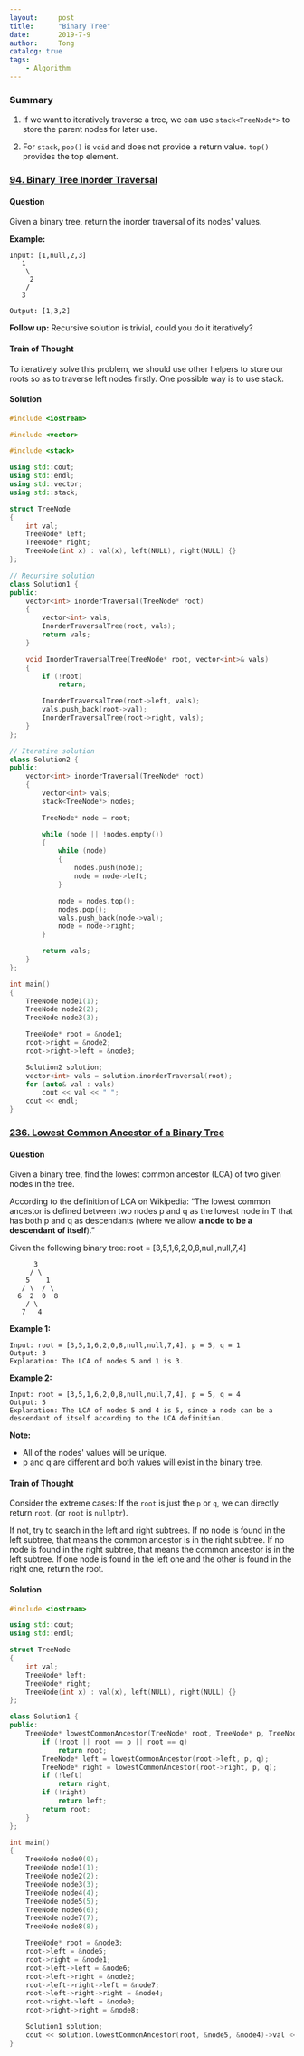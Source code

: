 ```yaml
---
layout:     post
title:      "Binary Tree"
date:       2019-7-9
author:     Tong
catalog: true
tags:
    - Algorithm
---
```


### Summary

1. If we want to iteratively traverse a tree, we can use `stack<TreeNode*>` to store the parent nodes for later use.

2. For `stack`, `pop()` is `void` and does not provide a return value. `top()` provides the top element.


### [94. Binary Tree Inorder Traversal](https://leetcode.com/problems/binary-tree-inorder-traversal/)

#### Question

Given a binary tree, return the inorder traversal of its nodes' values.

__Example:__
```
Input: [1,null,2,3]
   1
    \
     2
    /
   3

Output: [1,3,2]
```

__Follow up:__ Recursive solution is trivial, could you do it iteratively?

#### Train of Thought

To iteratively solve this problem, we should use other helpers to store our roots so as to traverse left nodes firstly. One possible way is to use stack.

#### Solution
```cpp
#include <iostream>

#include <vector>

#include <stack>

using std::cout;
using std::endl;
using std::vector;
using std::stack;

struct TreeNode
{
	int val;
	TreeNode* left;
	TreeNode* right;
	TreeNode(int x) : val(x), left(NULL), right(NULL) {}
};

// Recursive solution
class Solution1 {
public:
	vector<int> inorderTraversal(TreeNode* root)
	{
		vector<int> vals;
		InorderTraversalTree(root, vals);
		return vals;
	}

	void InorderTraversalTree(TreeNode* root, vector<int>& vals)
	{
		if (!root)
			return;

		InorderTraversalTree(root->left, vals);
		vals.push_back(root->val);
		InorderTraversalTree(root->right, vals);
	}
};

// Iterative solution
class Solution2 {
public:
	vector<int> inorderTraversal(TreeNode* root)
	{
		vector<int> vals;
		stack<TreeNode*> nodes;

		TreeNode* node = root;

		while (node || !nodes.empty())
		{
			while (node)
			{
				nodes.push(node);
				node = node->left;
			}

			node = nodes.top();
			nodes.pop();
			vals.push_back(node->val);
			node = node->right;
		}

		return vals;
	}
};

int main()
{
	TreeNode node1(1);
	TreeNode node2(2);
	TreeNode node3(3);

	TreeNode* root = &node1;
	root->right = &node2;
	root->right->left = &node3;

	Solution2 solution;
	vector<int> vals = solution.inorderTraversal(root);
	for (auto& val : vals)
		cout << val << " ";
	cout << endl;
}
```

### [236. Lowest Common Ancestor of a Binary Tree](https://leetcode.com/problems/lowest-common-ancestor-of-a-binary-tree/)

#### Question

Given a binary tree, find the lowest common ancestor (LCA) of two given nodes in the tree.

According to the definition of LCA on Wikipedia: “The lowest common ancestor is defined between two nodes p and q as the lowest node in T that has both p and q as descendants (where we allow __a node to be a descendant of itself__).”

Given the following binary tree:  root = [3,5,1,6,2,0,8,null,null,7,4]

```
      3
     / \
    5    1
   / \  / \
  6  2  0  8
    / \
   7   4
```

__Example 1:__
```
Input: root = [3,5,1,6,2,0,8,null,null,7,4], p = 5, q = 1
Output: 3
Explanation: The LCA of nodes 5 and 1 is 3.
```

__Example 2:__
```
Input: root = [3,5,1,6,2,0,8,null,null,7,4], p = 5, q = 4
Output: 5
Explanation: The LCA of nodes 5 and 4 is 5, since a node can be a descendant of itself according to the LCA definition.
```

__Note:__
- All of the nodes' values will be unique.
- p and q are different and both values will exist in the binary tree.

#### Train of Thought

Consider the extreme cases: If the `root` is just the `p` or `q`, we can directly return `root`. (or `root` is `nullptr`).

If not, try to search in the left and right subtrees. If no node is found in the left subtree, that means the common ancestor is in the right subtree. If no node is found in the right subtree, that means the common ancestor is in the left subtree. If one node is found in the left one and the other is found in the right one, return the root.

#### Solution
```cpp
#include <iostream>

using std::cout;
using std::endl;

struct TreeNode
{
	int val;
	TreeNode* left;
	TreeNode* right;
	TreeNode(int x) : val(x), left(NULL), right(NULL) {}
};

class Solution1 {
public:
	TreeNode* lowestCommonAncestor(TreeNode* root, TreeNode* p, TreeNode* q) {
		if (!root || root == p || root == q)
			return root;
		TreeNode* left = lowestCommonAncestor(root->left, p, q);
		TreeNode* right = lowestCommonAncestor(root->right, p, q);
		if (!left)
			return right;
		if (!right)
			return left;
		return root;
	}
};

int main()
{
	TreeNode node0(0);
	TreeNode node1(1);
	TreeNode node2(2);
	TreeNode node3(3);
	TreeNode node4(4);
	TreeNode node5(5);
	TreeNode node6(6);
	TreeNode node7(7);
	TreeNode node8(8);

	TreeNode* root = &node3;
	root->left = &node5;
	root->right = &node1;
	root->left->left = &node6;
	root->left->right = &node2;
	root->left->right->left = &node7;
	root->left->right->right = &node4;
	root->right->left = &node0;
	root->right->right = &node8;

	Solution1 solution;
	cout << solution.lowestCommonAncestor(root, &node5, &node4)->val << endl;
}
```
